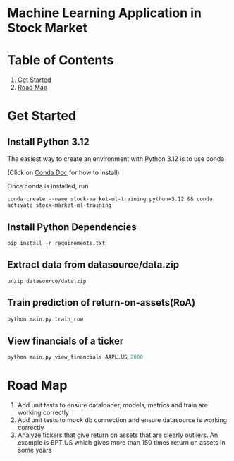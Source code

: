 # Machine Learning Application in Stock Market

# Table of Contents

1. [Get Started](#get-started)
1. [Road Map](#roadmap)

# Get Started

## Install Python 3.12

The easiest way to create an environment with Python 3.12 is to use conda

(Click on [Conda Doc](https://conda.io/) for how to install)

Once conda is installed, run

```shell
conda create --name stock-market-ml-training python=3.12 && conda activate stock-market-ml-training
```

## Install Python Dependencies

```shell
pip install -r requirements.txt
```

## Extract data from datasource/data.zip

```shell
unzip datasource/data.zip
```

## Train prediction of return-on-assets(RoA)

```python
python main.py train_row
```

## View financials of a ticker

```python
python main.py view_financials AAPL.US 2000
```

# Road Map

1. Add unit tests to ensure dataloader, models, metrics and train are working correctly
1. Add unit tests to mock db connection and ensure datasource is working correctly
1. Analyze tickers that give return on assets that are clearly outliers. An example is BPT.US which gives more than 150 times return on assets in some years
